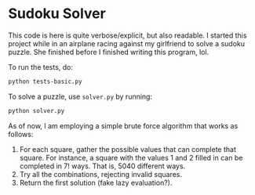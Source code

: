# Sudoku Solver

This code is here is quite verbose/explicit, but also readable.  I started this
project while in an airplane racing against my girlfriend to solve a sudoku
puzzle. She finished before I finished writing this program, lol.

To run the tests, do:

```bash
python tests-basic.py
```

To solve a puzzle, use `solver.py` by running:

```bash
python solver.py
```

As of now, I am employing a simple brute force algorithm that works as follows:

1. For each square, gather the possible values that can complete that square.
   For instance, a square with the values 1 and 2 filled in can be completed
   in 7! ways. That is, 5040 different ways.
2. Try all the combinations, rejecting invalid squares. 
3. Return the first solution (fake lazy evaluation?).


